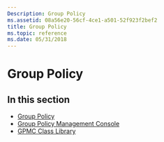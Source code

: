 ```yaml
---
Description: Group Policy
ms.assetid: 08a56e20-56cf-4ce1-a501-52f923f2bef2
title: Group Policy
ms.topic: reference
ms.date: 05/31/2018
---
```


# Group Policy

## In this section

-   [Group Policy](/previous-versions/windows/desktop/Policy/group-policy-start-page)
-   [Group Policy Management Console](/previous-versions/windows/desktop/gpmc/group-policy-management-console-portal)
-   [GPMC Class Library](/previous-versions//ee840126(v=vs.85))

 

 